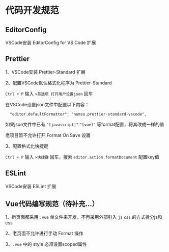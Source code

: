 # 代码开发规范

## EditorConfig

VSCode安装 EditorConfig for VS Code 扩展

## Prettier

1、VSCode安装 Prettier-Standard 扩展

2、配置VSCode默认格式化程序为 Prettier-Standard

`Ctrl + P` 输入 `>首选项 打开用户设置json` 回车

在VSCode设置json文件中配置以下内容：

```
  "editor.defaultFormatter": "numso.prettier-standard-vscode",
```

如果json文件中已有 `"[javascript]"` `"[vue]"` 等format配置，将其改成一样的值

老项目暂不允许打开 Format On Save 设置

3、配置格式化快捷键

`Ctrl + P` 输入 `>快捷键` 回车，搜索 `editor.action.formatDocument` 配置key值

## ESLint

VSCode安装 ESLint 扩展

## Vue代码编写规范（待补充...）

1、新页面都采用 `.vue` 单文件来开发，不再采用外部引入 `js` `css` 的方式拆分js和css

2、老页面不允许进行手动 Format 操作

3、`.vue` 中的 style 必须设置scoped属性